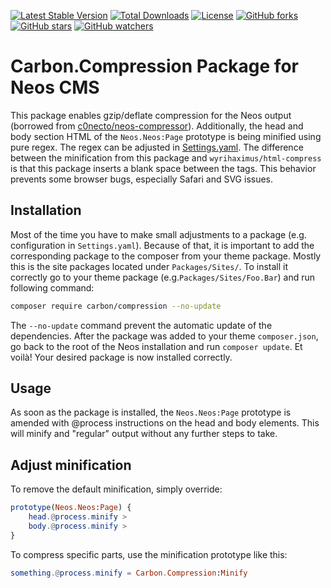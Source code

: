 [![Latest Stable Version](https://poser.pugx.org/carbon/compression/v/stable)](https://packagist.org/packages/carbon/compression)
[![Total Downloads](https://poser.pugx.org/carbon/compression/downloads)](https://packagist.org/packages/carbon/compression)
[![License](https://poser.pugx.org/carbon/compression/license)](LICENSE)
[![GitHub forks](https://img.shields.io/github/forks/CarbonPackages/Carbon.Compression.svg?style=social&label=Fork)](https://github.com/CarbonPackages/Carbon.Compression/fork)
[![GitHub stars](https://img.shields.io/github/stars/CarbonPackages/Carbon.Compression.svg?style=social&label=Stars)](https://github.com/CarbonPackages/Carbon.Compression/stargazers)
[![GitHub watchers](https://img.shields.io/github/watchers/CarbonPackages/Carbon.Compression.svg?style=social&label=Watch)](https://github.com/CarbonPackages/Carbon.Compression/subscription)

# Carbon.Compression Package for Neos CMS

This package enables gzip/deflate compression for the Neos output (borrowed from [c0necto/neos-compressor](https://github.com/c0necto/neos-compressor)). Additionally, the head and body section HTML of the `Neos.Neos:Page` prototype is being minified using pure regex. The regex can be adjusted in [Settings.yaml](Configuration/Settings.yaml). The difference between the minification from this package and `wyrihaximus/html-compress` is that this package inserts a blank space between the tags. This behavior prevents some browser bugs, especially Safari and SVG issues.

## Installation

Most of the time you have to make small adjustments to a package (e.g. configuration in `Settings.yaml`). Because of that, it is important to add the corresponding package to the composer from your theme package. Mostly this is the site packages located under `Packages/Sites/`. To install it correctly go to your theme package (e.g.`Packages/Sites/Foo.Bar`) and run following command:

```bash
composer require carbon/compression --no-update
```

The `--no-update` command prevent the automatic update of the dependencies. After the package was added to your theme `composer.json`, go back to the root of the Neos installation and run `composer update`. Et voilà! Your desired package is now installed correctly.

## Usage

As soon as the package is installed, the `Neos.Neos:Page` prototype is amended with @process instructions on the head and body elements. This will minify and "regular" output without any further steps to take.

## Adjust minification

To remove the default minification, simply override:

```elm
prototype(Neos.Neos:Page) {
    head.@process.minify >
    body.@process.minify >
}
```

To compress specific parts, use the minification prototype like this:

```elm
something.@process.minify = Carbon.Compression:Minify
```

